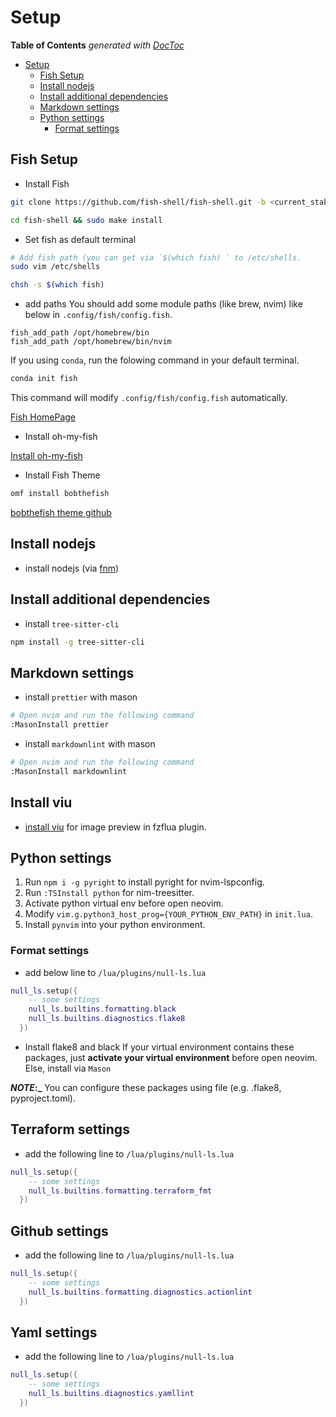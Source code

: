 # Setup

<!-- START doctoc generated TOC please keep comment here to allow auto update -->
<!-- DON'T EDIT THIS SECTION, INSTEAD RE-RUN doctoc TO UPDATE -->

**Table of Contents** _generated with [DocToc](https://github.com/thlorenz/doctoc)_

- [Setup](#setup)
  - [Fish Setup](#fish-setup)
  - [Install nodejs](#install-nodejs)
  - [Install additional dependencies](#install-additional-dependencies)
  - [Markdown settings](#markdown-settings)
  - [Python settings](#python-settings)
    - [Format settings](#format-settings)

<!-- END doctoc generated TOC please keep comment here to allow auto update -->

## Fish Setup

- Install Fish

```bash
git clone https://github.com/fish-shell/fish-shell.git -b <current_stable_version_branch>
```

```bash
cd fish-shell && sudo make install
```

- Set fish as default terminal

```bash
# Add fish path (you can get via `$(which fish) ` to /etc/shells.
sudo vim /etc/shells
```

```bash
chsh -s $(which fish)
```

- add paths
  You should add some module paths (like brew, nvim) like below in `.config/fish/config.fish`.

```config
fish_add_path /opt/homebrew/bin
fish_add_path /opt/homebrew/bin/nvim
```

If you using `conda`, run the folowing command in your default terminal.

```bash
conda init fish

```

This command will modify `.config/fish/config.fish` automatically.

[Fish HomePage](https://fishshell.com/)

- Install oh-my-fish

[Install oh-my-fish](https://github.com/oh-my-fish/oh-my-fish)

- Install Fish Theme

```bash
omf install bobthefish
```

[bobthefish theme github](https://github.com/oh-my-fish/theme-bobthefish)

## Install nodejs

- install nodejs (via [fnm](https://github.com/Schniz/fnm?ref=hackernoon.com))

## Install additional dependencies

- install `tree-sitter-cli`

```bash
npm install -g tree-sitter-cli
```

## Markdown settings

- install `prettier` with mason

```bash
# Open nvim and run the following command
:MasonInstall prettier
```

- install `markdownlint` with mason

```bash
# Open nvim and run the following command
:MasonInstall markdownlint
```

## Install viu

- [install viu](https://github.com/atanunq/viu) for image preview in fzflua plugin.

## Python settings

1. Run `npm i -g pyright` to install pyright for nvim-lspconfig.
2. Run `:TSInstall python` for nim-treesitter.
3. Activate python virtual env before open neovim.
4. Modify `vim.g.python3_host_prog={YOUR_PYTHON_ENV_PATH}` in `init.lua`.
5. Install `pynvim` into your python environment.

### Format settings

- add below line to `/lua/plugins/null-ls.lua`

```lua
null_ls.setup({
    -- some settings
    null_ls.builtins.formatting.black
    null_ls.builtins.diagnostics.flake8
  })
```

- Install flake8 and black
  If your virtual environment contains these packages, just
  **activate your virtual environment** before open neovim.
  Else, install via `Mason`

**_NOTE_:\_** You can configure these packages using file (e.g. .flake8, pyproject.toml).

## Terraform settings

- add the following line to `/lua/plugins/null-ls.lua`

```lua
null_ls.setup({
    -- some settings
    null_ls.builtins.formatting.terraform_fmt
  })
```

## Github settings

- add the following line to `/lua/plugins/null-ls.lua`

```lua
null_ls.setup({
    -- some settings
    null_ls.builtins.formatting.diagnostics.actionlint
  })
```

## Yaml settings

- add the following line to `/lua/plugins/null-ls.lua`

```lua
null_ls.setup({
    -- some settings
    null_ls.builtins.diagnostics.yamllint
  })
```
